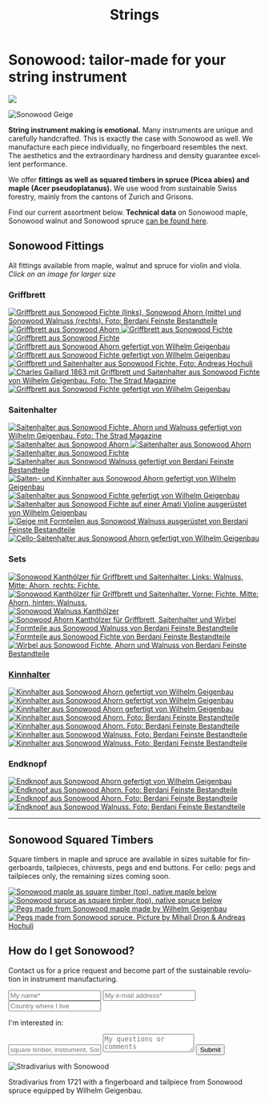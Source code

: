 ﻿---
lang: en
title: 'Strings'
order: 1
---

<div class="full-width-kenburns">
<div class="wrap-bg-image">

# Sonowood: tailor-made for your string instrument

![](/assets/images/arrow-d-white.svg)

</div>
<img srcset="/assets/images/strings/sonowood_fingerboard_spruce_gaillard.JPG"
     src="/assets/images/strings/sonowood_fingerboard_spruce_gaillard.JPG" alt="Sonowood Geige">
</div>

<div class="full-width-grey">
<div class="wrap -cols2">

**String instrument making is emotional.** Many instruments are unique and carefully handcrafted. This is exactly the case with Sonowood as well. We manufacture each piece individually, no fingerboard resembles the next. The aesthetics and the extraordinary hardness and density guarantee excellent performance.

We offer **fittings as well as squared timbers in spruce (Picea abies) and maple (Acer pseudoplatanus).** We use wood from sustainable Swiss forestry, mainly from the cantons of Zurich and Grisons.

Find our current assortment below. **Technical data** on Sonowood maple, Sonowood walnut and Sonowood spruce <a href="/en/sonowood/#technicaldata">can be found here</a>.

</div>
</div>

<div class="full-width">
<div class="wrap">

## Sonowood Fittings

All fittings available from maple, walnut and spruce for violin and viola. <br/>
*Click on an image for larger size*

### Griffbrett

<div class="picturegallery">
  <a href="/assets/images/strings/sonowood_fingerboard_overview.JPG">
    <img src="/assets/images/strings/sonowood_fingerboard_overview.JPG" alt="Griffbrett aus Sonowood Fichte (links), Sonowood Ahorn (mitte) und Sonowood Walnuss (rechts). Foto: Berdani Feinste Bestandteile">
  </a>  
  <a href="/assets/images/strings/sonowood_fingerboard_maple2.jpg">
    <img src="/assets/images/strings/sonowood_fingerboard_maple2_thumb.jpg" alt="Griffbrett aus Sonowood Ahorn">
  </a>
  <a href="/assets/images/strings/sonowood_fingerboard_spruce4.jpg">
    <img src="/assets/images/strings/sonowood_fingerboard_spruce4_thumb.jpg" alt="Griffbrett aus Sonowood Fichte">
  </a>
  <a href="/assets/images/strings/sonowood_fingerboard_spruce3.jpg">
    <img src="/assets/images/strings/sonowood_fingerboard_spruce3_thumb.jpg" alt="Griffbrett aus Sonowood Fichte">
  </a>
  <a href="/assets/images/strings/sonowood_fingerboard_maple1.jpg">
    <img src="/assets/images/strings/sonowood_fingerboard_maple1_thumb.jpg" alt="Griffbrett aus Sonowood Ahorn gefertigt von Wilhelm Geigenbau">
  </a>
  <a href="/assets/images/strings/sonowood_fingerboard_spruce1.jpg">
    <img src="/assets/images/strings/sonowood_fingerboard_spruce1_thumb.jpg" alt="Griffbrett aus Sonowood Fichte gefertigt von Wilhelm Geigenbau">
  </a>
  <a href="/assets/images/strings/sonowood_fingerboard_spruce_andreas_hochuli.jpg">
    <img src="/assets/images/strings/sonowood_fingerboard_spruce_andreas_hochuli.jpg" alt="Griffbrett und Saitenhalter aus Sonowood Fichte. Foto: Andreas Hochuli">
  </a>
  <a href="/assets/images/strings/sonowood_fingerboard_spruce_gaillard.JPG">
    <img src="/assets/images/strings/sonowood_fingerboard_spruce_gaillard.JPG" alt="Charles Gaillard 1863 mit Griffbrett und Saitenhalter aus Sonowood Fichte von Wilhelm Geigenbau. Foto: The Strad Magazine">
  </a>
  <a href="/assets/images/strings/sonowood_fingerboard_spruce_wilhelm.jpg">
    <img src="/assets/images/strings/sonowood_fingerboard_spruce_wilhelm.jpg" alt="Griffbrett aus Sonowood Fichte gefertigt von Wilhelm Geigenbau">
  </a>
</div>

### Saitenhalter

<div class="picturegallery">
  <a href="/assets/images/strings/sonowood_tailpiece_wilhelm.JPG">
    <img src="/assets/images/strings/sonowood_tailpiece_wilhelm.JPG" alt="Saitenhalter aus Sonowood Fichte, Ahorn und Walnuss gefertigt von Wilhelm Geigenbau. Foto: The Strad Magazine">
  </a>  
  <a href="/assets/images/strings/sonowood_tailpiece_maple2.jpg">
    <img src="/assets/images/strings/sonowood_tailpiece_maple2_thumb.jpg" alt="Saitenhalter aus Sonowood Ahorn">
  </a>
  <a href="/assets/images/strings/sonowood_tailpiece_maple4.jpg">
    <img src="/assets/images/strings/sonowood_tailpiece_maple4_thumb.jpg" alt="Saitenhalter aus Sonowood Ahorn">
  </a>
  <a href="/assets/images/strings/sonowood_tailpiece_spruce2.jpg">
    <img src="/assets/images/strings/sonowood_tailpiece_spruce2_thumb.jpg" alt="Saitenhalter aus Sonowood Fichte">
  </a>  
  <a href="/assets/images/strings/sonowood_tailpiece_walnut_berdani2.JPG">
    <img src="/assets/images/strings/sonowood_tailpiece_walnut_berdani2.JPG" alt="Saitenhalter aus Sonowood Walnuss gefertigt von Berdani Feinste Bestandteile">
  </a>
  <a href="/assets/images/strings/sonowood_tailpiece_maple1.jpg">
    <img src="/assets/images/strings/sonowood_tailpiece_maple1_thumb.jpg" alt="Saiten- und Kinnhalter aus Sonowood Ahorn gefertigt von Wilhelm Geigenbau">
  </a>
  <a href="/assets/images/strings/sonowood_tailpiece_spruce1.jpg">
    <img src="/assets/images/strings/sonowood_tailpiece_spruce1_thumb.jpg" alt="Saitenhalter aus Sonowood Fichte gefertigt von Wilhelm Geigenbau">
  </a>
  <a href="/assets/images/strings/sonowood_tailpiece_spruce_amati.jpg">
    <img src="/assets/images/strings/sonowood_tailpiece_spruce_amati.jpg" alt="Saitenhalter aus Sonowood Fichte auf einer Amati Violine ausgerüstet von Wilhelm Geigenbau">
  </a>
  <a href="/assets/images/strings/sonowood_strings_berdani.jpg">
    <img src="/assets/images/strings/sonowood_strings_berdani.jpg" alt="Geige mit Formteilen aus Sonowood Walnuss ausgerüstet von Berdani Feinste Bestandteile">
  </a>
  <a href="/assets/images/strings/sonowood_tailpiece_maple_cello.JPG">
    <img src="/assets/images/strings/sonowood_tailpiece_maple_cello.JPG" alt="Cello-Saitenhalter aus Sonowood Ahorn gefertigt von Wilhelm Geigenbau">
  </a>   
</div>

### Sets

<div class="picturegallery">
  <a href="/assets/images/strings/sonowood_strings_set1.jpg">
    <img src="/assets/images/strings/sonowood_strings_set1.jpg" alt="Sonowood Kanthölzer für Griffbrett und Saitenhalter. Links: Walnuss, Mitte: Ahorn, rechts: Fichte.">
  </a>
  <a href="/assets/images/strings/sonowood_strings_set2.jpg">
    <img src="/assets/images/strings/sonowood_strings_set2.jpg" alt="Sonowood Kanthölzer für Griffbrett und Saitenhalter. Vorne: Fichte, Mitte: Ahorn, hinten: Walnuss.">
  </a>
  <a href="/assets/images/strings/sonowood_strings_set3.jpg">
    <img src="/assets/images/strings/sonowood_strings_set3.jpg" alt="Sonowood Walnuss Kanthölzer">
  </a>
  <a href="/assets/images/strings/sonowood_strings_set4.jpg">
    <img src="/assets/images/strings/sonowood_strings_set4.jpg" alt="Sonowood Ahorn Kanthölzer für Griffbrett, Saitenhalter und Wirbel">
  </a>
  <a href="/assets/images/strings/sonowood_strings_set5.JPG">
    <img src="/assets/images/strings/sonowood_strings_set5.JPG" alt="Formteile aus Sonowood Walnuss von Berdani Feinste Bestandteile">
  </a>
  <a href="/assets/images/strings/sonowood_strings_berdani.JPG">
    <img src="/assets/images/strings/sonowood_strings_berdani.JPG" alt="Formteile aus Sonowood Fichte von Berdani Feinste Bestandteile">
  </a>
  <a href="/assets/images/strings/sonowood_strings_berdani21.jpg">
    <img src="/assets/images/strings/sonowood_strings_berdani21.jpg" alt="Wirbel aus Sonowood Fichte, Ahorn und Walnuss von Berdani Feinste Bestandteile">
</div>

### Kinnhalter

<div class="picturegallery">
  <a href="/assets/images/strings/sonowood_chinrest_maple1.jpg">
    <img src="/assets/images/strings/sonowood_chinrest_maple1_thumb.jpg" alt="Kinnhalter aus Sonowood Ahorn gefertigt von Wilhelm Geigenbau">
  </a>
  <a href="/assets/images/strings/sonowood_chinrest_maple2.jpg">
    <img src="/assets/images/strings/sonowood_chinrest_maple2_thumb.jpg" alt="Kinnhalter aus Sonowood Ahorn gefertigt von Wilhelm Geigenbau">
  </a>
  <a href="/assets/images/strings/sonowood_chinrest_maple3.jpg">
    <img src="/assets/images/strings/sonowood_chinrest_maple3_thumb.jpg" alt="Kinnhalter aus Sonowood Ahorn gefertigt von Wilhelm Geigenbau">
  </a>
  <a href="/assets/images/strings/sonowood_chinrest_maple4.jpg">
    <img src="/assets/images/strings/sonowood_chinrest_maple4.jpg" alt="Kinnhalter aus Sonowood Ahorn. Foto: Berdani Feinste Bestandteile">
  </a>
  <a href="/assets/images/strings/sonowood_chinrest_maple5.jpg">
    <img src="/assets/images/strings/sonowood_chinrest_maple5.jpg" alt="Kinnhalter aus Sonowood Ahorn. Foto: Berdani Feinste Bestandteile">
  </a>
  <a href="/assets/images/strings/sonowood_chinrest_walnut_berdani1.JPG">
    <img src="/assets/images/strings/sonowood_chinrest_walnut_berdani1.JPG" alt="Kinnhalter aus Sonowood Walnuss. Foto: Berdani Feinste Bestandteile">
  </a>
  <a href="/assets/images/strings/sonowood_chinrest_walnut_berdani2.JPG">
    <img src="/assets/images/strings/sonowood_chinrest_walnut_berdani2.JPG" alt="Kinnhalter aus Sonowood Walnuss. Foto: Berdani Feinste Bestandteile">
  </a>
</div>

### Endknopf

<div class="picturegallery">
  <a href="/assets/images/strings/sonowood_endbutton_maple1.jpg">
    <img src="/assets/images/strings/sonowood_endbutton_maple1_thumb.jpg" alt="Endknopf aus Sonowood Ahorn gefertigt von Wilhelm Geigenbau">
  </a>
  <a href="/assets/images/strings/sonowood_endbutton_maple2.jpg">
    <img src="/assets/images/strings/sonowood_endbutton_maple2.jpg" alt="Endknopf aus Sonowood Ahorn. Foto: Berdani Feinste Bestandteile">
  </a>
  <a href="/assets/images/strings/sonowood_endbutton_maple3.jpg">
    <img src="/assets/images/strings/sonowood_endbutton_maple3.jpg" alt="Endknopf aus Sonowood Ahorn. Foto: Berdani Feinste Bestandteile">
  </a>
  <a href="/assets/images/strings/sonowood_endbutton_walnut_berdani.JPG">
    <img src="/assets/images/strings/sonowood_endbutton_walnut_berdani.JPG" alt="Endknopf aus Sonowood Walnuss. Foto: Berdani Feinste Bestandteile">
  </a>
</div>

---

## Sonowood Squared Timbers
Square timbers in maple and spruce are available in sizes suitable for fingerboards, tailpieces, chinrests, pegs and end buttons. For cello: pegs and tailpieces only, the remaining sizes coming soon.

<div class="picturegallery">
  <a href="/assets/images/strings/sonowood_timber_ahorn.jpg">
    <img src="/assets/images/strings/sonowood_timber_ahorn_thumb.jpg" alt="Sonowood maple as square timber (top), native maple below">
  </a>
  <a href="/assets/images/strings/sonowood_timber_spruce.jpg">
    <img src="/assets/images/strings/sonowood_timber_spruce_thumb.jpg" alt="Sonowood spruce as square timber (top), native spruce below">
  </a>
  <a href="/assets/images/strings/sonowood_pegs_maple1.jpg">
    <img src="/assets/images/strings/sonowood_pegs_maple1_thumb.jpg" alt="Pegs made from Sonowood maple made by Wilhelm Geigenbau">
  </a>
  <a href="/assets/images/strings/sonowood_pegs_spruce1.jpg">
    <img src="/assets/images/strings/sonowood_pegs_spruce1_thumb.jpg" alt="Pegs made from Sonowood spruce. Picture by Mihail Dron & Andreas Hochuli">
  </a>  
</div>

</div>
</div>

<div class="full-width-grey">
<div class="wrap">

## How do I get Sonowood?

Contact us for a price request and become part of the sustainable revolution in instrument manufacturing.

  <script type="text/javascript">var submitted=false;</script>
  <iframe name="hidden_iframe" id="hidden_iframe" style="display:none;" onload="if(submitted)  {window.location='';}"></iframe>

  <form class="form" action="https://docs.google.com/forms/d/e/1FAIpQLScmllSAdsWOnOCcoBK-MsPOgC_icTCNbm0XAqzfv1LYG1xaHw/formResponse" target="hidden_iframe" onsubmit="return confirm('Thank you for your interest! We will get in touch as soon as possible')">
    <input type="text" name="entry.1998489538" class="input-line" placeholder="My name*" required minlength="2">
    <input type="email" name="entry.913371209" class="input-line" placeholder="My e-mail address*" required minlength="3">
    <input type="text" name="entry.14292811" class="input-line" placeholder="Country where I live" required minlength="2">
    <p>I'm interested in:</p>
    <input type="text" name="entry.812095084" class="input-line" placeholder="square timber, instrument, Sonowood parts, other,...*" required minlength="5">
    <textarea name="entry.1789398419" class="input-field" placeholder="My questions or comments"></textarea>
    <input type="hidden" name="entry.298481630" value="EN">
    <button type="submit" class="form-submit">Submit</button>
</form>

</div>
</div>

<div class="full-width">
<div class="wrap">

<img src="/assets/images/News_4_Stradivarius_Stradivari_Geige_Griffbrett_Violin_Fingerboard_Tropical_Wood_Tropenholz_Ersatz_Replacement_Alternative_Sonowood_Swiss_Ebony_Ebony_Ebenholz.jpeg"
     src="/assets/images/News_4_Stradivarius_Stradivari_Geige_Griffbrett_Violin_Fingerboard_Tropical_Wood_Tropenholz_Ersatz_Replacement_Alternative_Sonowood_Swiss_Ebony_Ebony_Ebenholz.jpeg" alt="Stradivarius with Sonowood">
<figcaption>Stradivarius from 1721 with a fingerboard and tailpiece from Sonowood spruce equipped by Wilhelm Geigenbau.</figcaption>

</div>
</div>
